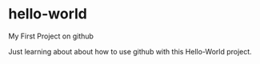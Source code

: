 # hello-world
My First Project on github

Just learning about about how to use github with this Hello-World project.

